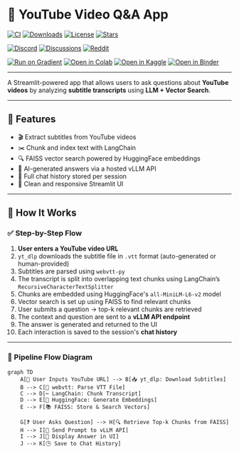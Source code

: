 # 🎥 YouTube Video Q&A App

[![CI](https://github.com/your-username/your-repo/actions/workflows/ci.yml/badge.svg)](https://github.com/your-username/your-repo/actions/workflows/ci.yml)
[![Downloads](https://img.shields.io/github/downloads/your-username/your-repo/total?label=Downloads)](https://github.com/your-username/your-repo/releases)
[![License](https://img.shields.io/github/license/your-username/your-repo)](LICENSE)
[![Stars](https://img.shields.io/github/stars/your-username/your-repo?style=social)](https://github.com/your-username/your-repo/stargazers)

[![Discord](https://img.shields.io/discord/123456789012345678?color=5865F2&label=Join%20Discord&logo=discord&logoColor=white)](https://discord.gg/your-server)
[![Discussions](https://img.shields.io/badge/Discussions-Forum-blue)](https://github.com/your-username/your-repo/discussions)
[![Reddit](https://img.shields.io/reddit/subreddit-subscribers/YourSubreddit?style=social)](https://www.reddit.com/r/YourSubreddit/)

[![Run on Gradient](https://img.shields.io/badge/Run_on-Gradient-blue?logo=paperspace)](https://gradient.paperspace.com/)
[![Open in Colab](https://colab.research.google.com/assets/colab-badge.svg)](https://colab.research.google.com/github/your-username/your-repo/blob/main/app.ipynb)
[![Open in Kaggle](https://kaggle.com/static/images/open-in-kaggle.svg)](https://www.kaggle.com/kernels)
[![Open in Binder](https://mybinder.org/badge_logo.svg)](https://mybinder.org/v2/gh/your-username/your-repo/HEAD)

---

A Streamlit-powered app that allows users to ask questions about **YouTube videos** by analyzing **subtitle transcripts** using **LLM + Vector Search**.

---

## 🚀 Features

- 🎬 Extract subtitles from YouTube videos  
- ✂️ Chunk and index text with LangChain  
- 🔍 FAISS vector search powered by HuggingFace embeddings  
- 🤖 AI-generated answers via a hosted vLLM API  
- 💬 Full chat history stored per session  
- 🎨 Clean and responsive Streamlit UI  

---

## 🧠 How It Works

### ✅ Step-by-Step Flow

1. **User enters a YouTube video URL**  
2. `yt_dlp` downloads the subtitle file in `.vtt` format (auto-generated or human-provided)  
3. Subtitles are parsed using `webvtt-py`  
4. The transcript is split into overlapping text chunks using LangChain’s `RecursiveCharacterTextSplitter`  
5. Chunks are embedded using HuggingFace's `all-MiniLM-L6-v2` model  
6. Vector search is set up using FAISS to find relevant chunks  
7. User submits a question → top-k relevant chunks are retrieved  
8. The context and question are sent to a **vLLM API endpoint**  
9. The answer is generated and returned to the UI  
10. Each interaction is saved to the session's **chat history**  

---

### 🔁 Pipeline Flow Diagram

```mermaid
graph TD
    A[🎥 User Inputs YouTube URL] --> B[📥 yt_dlp: Download Subtitles]
    B --> C[📝 webvtt: Parse VTT File]
    C --> D[✂️ LangChain: Chunk Transcript]
    D --> E[🔢 HuggingFace: Generate Embeddings]
    E --> F[📚 FAISS: Store & Search Vectors]
    
    G[❓ User Asks Question] --> H[🔍 Retrieve Top-k Chunks from FAISS]
    H --> I[🤖 Send Prompt to vLLM API]
    I --> J[💬 Display Answer in UI]
    J --> K[🕒 Save to Chat History]
